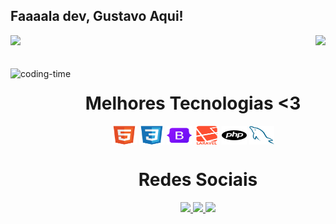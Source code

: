 ## Faaaala dev, Gustavo Aqui!

<div>
  
  <img  height="180em" src="https://github-readme-stats.vercel.app/api?username=guhFernandes&show_icons=true&theme=dark&include_all_commits=true&count_private=true"/>
  <img align="right" height="180em" src="https://github-readme-stats.vercel.app/api/top-langs/?username=guhFernandes&layout=compact&langs_count=16&theme=dark"/>
</div>
<br>

<div  align="center"> 
  <div style="display: inline_block"><br>
    <img align="left" height="250" alt="coding-time" src="https://raw.githubusercontent.com/LuigiGf/LuigiGf/main/code.gif">
    <h1 align="center">Melhores Tecnologias <3</h1>
    <img align="center" height="30" width="40" alt="html-icon" src="https://raw.githubusercontent.com/devicons/devicon/master/icons/html5/html5-original.svg">
    <img align="center" height="30" width="40" alt="css-icon" src="https://raw.githubusercontent.com/devicons/devicon/master/icons/css3/css3-original.svg">
    <img align="center" height="30" width="40" alt="nodejs-icon" src="https://github.com/devicons/devicon/blob/master/icons/bootstrap/bootstrap-original.svg">
    <img align="center" height="30" width="40" alt="c-icon" src="https://github.com/devicons/devicon/blob/master/icons/laravel/laravel-plain-wordmark.svg">
    <img align="center" height="30" width="40" alt="js-icon" src="https://github.com/devicons/devicon/blob/master/icons/php/php-plain.svg">
    <img align="center" height="30" width="40" alt="nodejs-icon" src="https://github.com/devicons/devicon/blob/master/icons/mysql/mysql-plain.svg">
    
   </div>
    
  
  <h1 align="center">Redes Sociais</h1>
    <a href = "mailto: gfernandesilva2904@gmail.com">
      <img width="30" src="https://imagepng.org/wp-content/uploads/2018/03/gmail-cone-icon.png">
    </a>
    <a href = "https://www.linkedin.com/in/gustavo-henrique-fernandes-da-silva-08a7a2263/">
      <img width="25" src="https://upload.wikimedia.org/wikipedia/commons/8/81/LinkedIn_icon.svg">
    </a>
    <a href = "https://www.instagram.com/guhpaulista/">
      <img width="25" src="https://upload.wikimedia.org/wikipedia/commons/a/a5/Instagram_icon.png">
    </a>
</div>

  
